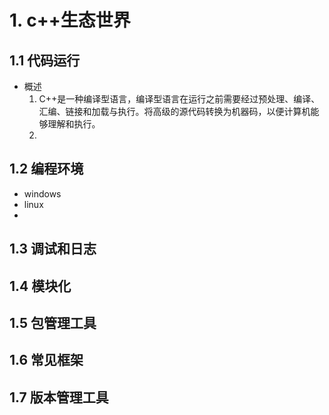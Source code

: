 # 1. c++生态世界

## 1.1 代码运行

- 概述
  1. C++是一种编译型语言，编译型语言在运行之前需要经过预处理、编译、汇编、链接和加载与执行。将高级的源代码转换为机器码，以便计算机能够理解和执行。
  2. 

## 1.2 编程环境

- windows
- linux
- 

## 1.3 调试和日志

## 1.4 模块化

## 1.5 包管理工具

## 1.6 常见框架

## 1.7 版本管理工具
